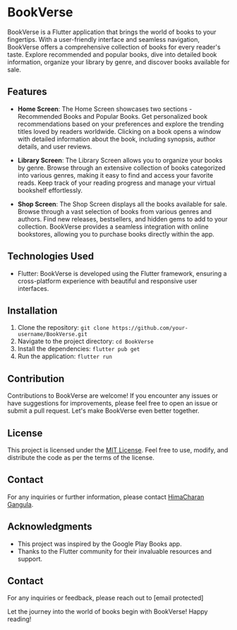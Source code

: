 # BookVerse

BookVerse is a Flutter application that brings the world of books to your fingertips. With a user-friendly interface and seamless navigation, BookVerse offers a comprehensive collection of books for every reader's taste. Explore recommended and popular books, dive into detailed book information, organize your library by genre, and discover books available for sale.

## Features

- **Home Screen**: The Home Screen showcases two sections - Recommended Books and Popular Books. Get personalized book recommendations based on your preferences and explore the trending titles loved by readers worldwide. Clicking on a book opens a window with detailed information about the book, including synopsis, author details, and user reviews.

- **Library Screen**: The Library Screen allows you to organize your books by genre. Browse through an extensive collection of books categorized into various genres, making it easy to find and access your favorite reads. Keep track of your reading progress and manage your virtual bookshelf effortlessly.

- **Shop Screen**: The Shop Screen displays all the books available for sale. Browse through a vast selection of books from various genres and authors. Find new releases, bestsellers, and hidden gems to add to your collection. BookVerse provides a seamless integration with online bookstores, allowing you to purchase books directly within the app.

## Technologies Used

- Flutter: BookVerse is developed using the Flutter framework, ensuring a cross-platform experience with beautiful and responsive user interfaces.

## Installation

1. Clone the repository: `git clone https://github.com/your-username/BookVerse.git`
2. Navigate to the project directory: `cd BookVerse`
3. Install the dependencies: `flutter pub get`
4. Run the application: `flutter run`

## Contribution

Contributions to BookVerse are welcome! If you encounter any issues or have suggestions for improvements, please feel free to open an issue or submit a pull request. Let's make BookVerse even better together.

## License

This project is licensed under the [MIT License](LICENSE). Feel free to use, modify, and distribute the code as per the terms of the license.

## Contact

For any inquiries or further information, please contact [HimaCharan Gangula](mailto:himacharan128@example.com).
## Acknowledgments

- This project was inspired by the Google Play Books app.
- Thanks to the Flutter community for their invaluable resources and support.

## Contact

For any inquiries or feedback, please reach out to [email protected]

Let the journey into the world of books begin with BookVerse! Happy reading!
